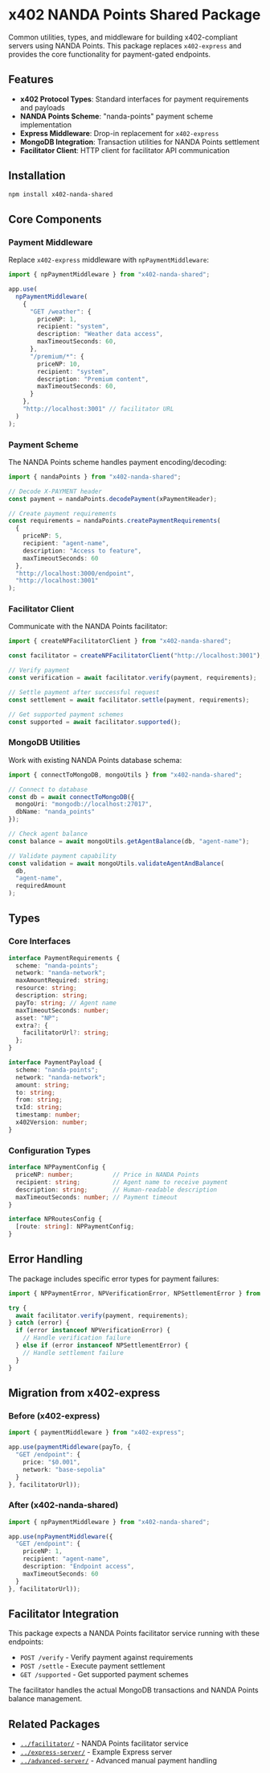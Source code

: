 # x402 NANDA Points Shared Package

Common utilities, types, and middleware for building x402-compliant servers using NANDA Points. This package replaces `x402-express` and provides the core functionality for payment-gated endpoints.

## Features

- **x402 Protocol Types**: Standard interfaces for payment requirements and payloads
- **NANDA Points Scheme**: "nanda-points" payment scheme implementation
- **Express Middleware**: Drop-in replacement for `x402-express`
- **MongoDB Integration**: Transaction utilities for NANDA Points settlement
- **Facilitator Client**: HTTP client for facilitator API communication

## Installation

```bash
npm install x402-nanda-shared
```

## Core Components

### Payment Middleware

Replace `x402-express` middleware with `npPaymentMiddleware`:

```typescript
import { npPaymentMiddleware } from "x402-nanda-shared";

app.use(
  npPaymentMiddleware(
    {
      "GET /weather": {
        priceNP: 1,
        recipient: "system",
        description: "Weather data access",
        maxTimeoutSeconds: 60,
      },
      "/premium/*": {
        priceNP: 10,
        recipient: "system",
        description: "Premium content",
        maxTimeoutSeconds: 60,
      }
    },
    "http://localhost:3001" // facilitator URL
  )
);
```

### Payment Scheme

The NANDA Points scheme handles payment encoding/decoding:

```typescript
import { nandaPoints } from "x402-nanda-shared";

// Decode X-PAYMENT header
const payment = nandaPoints.decodePayment(xPaymentHeader);

// Create payment requirements
const requirements = nandaPoints.createPaymentRequirements(
  {
    priceNP: 5,
    recipient: "agent-name",
    description: "Access to feature",
    maxTimeoutSeconds: 60
  },
  "http://localhost:3000/endpoint",
  "http://localhost:3001"
);
```

### Facilitator Client

Communicate with the NANDA Points facilitator:

```typescript
import { createNPFacilitatorClient } from "x402-nanda-shared";

const facilitator = createNPFacilitatorClient("http://localhost:3001");

// Verify payment
const verification = await facilitator.verify(payment, requirements);

// Settle payment after successful request
const settlement = await facilitator.settle(payment, requirements);

// Get supported payment schemes
const supported = await facilitator.supported();
```

### MongoDB Utilities

Work with existing NANDA Points database schema:

```typescript
import { connectToMongoDB, mongoUtils } from "x402-nanda-shared";

// Connect to database
const db = await connectToMongoDB({
  mongoUri: "mongodb://localhost:27017",
  dbName: "nanda_points"
});

// Check agent balance
const balance = await mongoUtils.getAgentBalance(db, "agent-name");

// Validate payment capability
const validation = await mongoUtils.validateAgentAndBalance(
  db,
  "agent-name",
  requiredAmount
);
```

## Types

### Core Interfaces

```typescript
interface PaymentRequirements {
  scheme: "nanda-points";
  network: "nanda-network";
  maxAmountRequired: string;
  resource: string;
  description: string;
  payTo: string; // Agent name
  maxTimeoutSeconds: number;
  asset: "NP";
  extra?: {
    facilitatorUrl?: string;
  };
}

interface PaymentPayload {
  scheme: "nanda-points";
  network: "nanda-network";
  amount: string;
  to: string;
  from: string;
  txId: string;
  timestamp: number;
  x402Version: number;
}
```

### Configuration Types

```typescript
interface NPPaymentConfig {
  priceNP: number;           // Price in NANDA Points
  recipient: string;         // Agent name to receive payment
  description: string;       // Human-readable description
  maxTimeoutSeconds: number; // Payment timeout
}

interface NPRoutesConfig {
  [route: string]: NPPaymentConfig;
}
```

## Error Handling

The package includes specific error types for payment failures:

```typescript
import { NPPaymentError, NPVerificationError, NPSettlementError } from "x402-nanda-shared";

try {
  await facilitator.verify(payment, requirements);
} catch (error) {
  if (error instanceof NPVerificationError) {
    // Handle verification failure
  } else if (error instanceof NPSettlementError) {
    // Handle settlement failure
  }
}
```

## Migration from x402-express

### Before (x402-express)
```typescript
import { paymentMiddleware } from "x402-express";

app.use(paymentMiddleware(payTo, {
  "GET /endpoint": {
    price: "$0.001",
    network: "base-sepolia"
  }
}, facilitatorUrl));
```

### After (x402-nanda-shared)
```typescript
import { npPaymentMiddleware } from "x402-nanda-shared";

app.use(npPaymentMiddleware({
  "GET /endpoint": {
    priceNP: 1,
    recipient: "agent-name",
    description: "Endpoint access",
    maxTimeoutSeconds: 60
  }
}, facilitatorUrl));
```

## Facilitator Integration

This package expects a NANDA Points facilitator service running with these endpoints:

- `POST /verify` - Verify payment against requirements
- `POST /settle` - Execute payment settlement
- `GET /supported` - Get supported payment schemes

The facilitator handles the actual MongoDB transactions and NANDA Points balance management.

## Related Packages

- [`../facilitator/`](../facilitator/) - NANDA Points facilitator service
- [`../express-server/`](../express-server/) - Example Express server
- [`../advanced-server/`](../advanced-server/) - Advanced manual payment handling